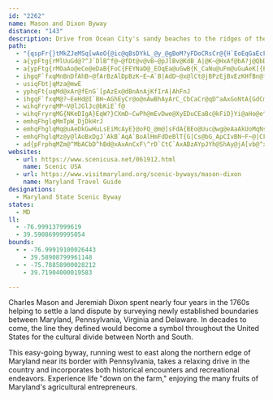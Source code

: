 ```yaml
---
id: "2262"
name: Mason and Dixon Byway
distance: "143"
description: Drive from Ocean City's sandy beaches to the ridges of the rolling Allegheny Highlands on Maryland's most scenic roads.
path:
  - "{qspFr{}tMkZJeMSq[wAoO{@ic@qBsDYkL_@y_@gBoM?yFDoCRsCr@{H`EoEqGaEcFkIcJsFyGiT_VitA}|AsCwDyA{BkMwU_AqC}DiPaXilAi@cB_AuBsCkEcDmCe^_TyC_C}AgBeBcDaZqp@iByCgCmDqZw`@kBsBmAq@}Bo@mFw@sB_AuAgAmEyHyHqL_Xi]iAy@}Aw@gMcDmCgB{@cAuKePkHkLe^cj@GcAJe@z\\sWhY}UzCsC~BkCnMiObEsCxCy@xCW|x@GbDE`Da@lHeClIkDpG{ElIcHnI_G`OuGcF_KkFgIuAeBiCuB}MgJwM_HcB}N_@iF?i@bCsSEcAw@cGy@mMGoLTaINkAbAmBlA{DJw@\\uF`@wAx@mBHsASkCo@oBe@}@gEsDO[Ey@^kDCo@Su@u@}A{DiF`AsBBoFmEgKcAsB}C{EmF{GuK{M}HwDOYEg@T_D@y@k@iDO]iAmAm@gAK_@iAgHUs@qCyEyEaGkHgHyAeBoByCmAyCe@m@rEyDlD_@bGkAzDiA~Aq@h@_@Zk@XgBn@cPpDyAfImClLmGvCsArDgAnIqBhBs@fMyHdJaFnNcJjBcAnN{D~GyAhC_Ah@_@rFaIn@MhACr@SvB_CfCaHp@oAj@w@x@[lEQbEq@`DkAtOqJhVmK_Am@c@s@{@gFCw@R_BnBsDHeACaHq@iDWiBBkSHsD`@uEvAsKTmELq@jAaCdDmF|@{EfBqFHyAKwG@i@H{@fCwNJkBDeE_@s@y@mEYe@iAgAUyDcCuJ}B}Ku@qC}DsJsDwHgCkEI_ALeDCiAeCyGSkABaAdCaJRqBm@wO_@gFyCmM_@s@][wDwB_EyC_AM_ADkDlBy@ZeAVwGp@iQQi@GuC_CwDmFm@McBZUGe@e@vF}Md@c@zGyDrDaDx@sANk@|@}MZyAxAaDr@qGvGsAxBs@dAs@vPq[nAmBt@q@vAu@|ZyMt@g@xDwDfA{@x@YhEe@f@W~@sAb@gCCmAYyAiAeCI{@LkAd@mADe@?y@Iq@o@_A_ASy@NmBzAe@J_@OS]C]NaDAk@mCaHs@eAaAaA}DsBm@e@iByBEw@Hs@^e@nAGlExCr@Xt@KhA_Ax@Sx@V|B~BxA`@bBDlBe@jDyCp@QxCS\\Mv@w@`@o@pBaK?y@Kc@o@g@mDsAcFaByAq@uE_Ek@y@]yA?eBVmBhEwNxBoK{@mA}@q@sGyBaRsFe@[wFgGcE_FsAeCcCsHeAoA{CkBQg@KeAl@E`A_@`BkApA{Ad@kAzFcQhAyBdBmCtLqWbDgGhAgA`A_@rJk@dIkAjAa@l@]t@u@nDsF|@mClAmIxC{PrEyYbFaZ|D}N`EiK|D}H~AiFhBoJvFsORmAJ_BOeEtFa@rCk@fOgE"
  - a{ypFtg{rMlUuGd@?^J`DlB^f@~@fDt@v@vB~@pJlBv@KdB_A|@K~@HxAf@bA?j@QbD{B`EsBxJaC`C]vBG`AD`D`@hBj@tVtJ|I`Drm@`R~@LdAAvSm@
  - a{ypFtg{rMOaAo@eCe@eDaB{FoC{FEYNaD@_EOqEa@uGwB{K_CaNu@uFm@uGuAeK[{ER{BHc@xBuD~@eAf@yA?_A_ByGI{@CkBhAM|B_BnGoGpAmBnC{Hb@}@Me@_CsE[_Aw@{C[sBwFyFwG}LsBeCy@_Bo@gB[eBmAwMUwAc@gAe@m@qCmCwF{J{@qAwBmBcA_B_GuKgEeHmCoFcBgE]sAqAkKcB{JyC}VsAoG?gBx@qG`@iBhG{OPmAAyA}@_MmAcH_EmPwCcGu@qBqDwPy@kFKsA_@aH?uChAgPtCoL`GkZ^wA~AgCdBsBx@eBrEcSH{Ai@{PtBk[gGt@iBHsAE_AWeJgDeB_@gGq@iIa@{Hs@mZgGcHMuAWqBy@eDqBoIwGeRaR_AgAoEeGgCkB}Ag@cAMcKc@aEa@kK{BoD_B{LsGgA_@oBScRF_BRgBj@sHxCcALy@O{@q@c@m@Y_AKy@@eAr@{FMsBW}@wBsBaMoJeIsJoF}FqAwBwCmH{A{CcJoNmAqAs@_@y@Q}@AgBXqAb@c@Z{@xAyAtEa@r@{@v@sBv@kBNwDYgBJyFX_IdAuBf@iDjAo^~HgCuSyBuSo@gE_EoNkF{Pk@mCw@{GKsDEemAJaG\yG
  - ihgqF`fxqMnBnDfAhB~@fArBzAlDpBzK~E~A`B|AdD~@x@lCt@jBPzEjBvEzKHfBn@fD~@hIL^dAbCxA`CZtCGb@cAFcAV}BfByC\uCWw@d@aHlK}EvG{@dBaArCUd@iAt@i@HmE?sBRq\zEoASs@?wG~@gH`BcEMm@XaAjAm@d@U@_@SWg@OwA[G_WhE
  - usiqFbt|qMza@mwE
  - yphqFt{uqMd@xAr@fEnG`[pAzEx@dBnAnAjKfIrA|AhFnJ
  - ihgqF`fxqM@?~EeHd@I`BH~AGhEyCr@o@nAwBhAyArC_CbCaCr@qD^aAxGoNtA{GdCmJ~AsJHsCXaAbEeIhMqQj@gAh@sBNyBh@sD|@sC`CeFFg@_@kABo@VYRExBZlBGZWXm@hA_AXm@He@?y@c@qAO{Ce@sCc@kAs@s@uB_@mCyAsASo@?cC~@i@FyBG}C]cBc@_GeDaDqAkIE_DJyCAw@FiAp@wK|JmAj@cMf@qRPmM\
  - wihqFryrqMP~V@lJGlJc@bKiE`f@
  - wihqFryrqMG{NKeDIgA}EqW?}CXmD~CwPh@mEvDwe@XyEDuCEaBc@kFiD}Yi@aHo@e^
  - emhqFhglqMmTpW_DjDkHrJ
  - emhqFhglqMq@uAeDkGwHuLsEiMcAyE}@oFQ_@m@]sFdA{BEo@Uuc@wg@eAaAkUoMqNsJcAyBsCgKO{Ak@mKmB}TkAmRK{DL{Dn@qEr@gChC{FzImQrB}En@mC^_DD_CsBkh@o@{He@gEsAuJuBcZ?{CV{Cl@}Bx@oB|F_J|Tqa@pMqTlg@e`ArBgErEyMj[umAd_@w}AnBkFrAaCtCuD~CyCzAeBtBgDvE{KpGiPbBeDdBaCbBeBxNcKhO{JjFqCpKsD~H{AhLeBrCw@zBaAvDeCvGoGlEgD|CkBnOmIrWuPr@m@rAeBnA_Cx@gBxB{C`GoGbKqIdCgCvAuChIuRdAwArBoAoXkjAWmB^ye@CmJUaBiCsGGyAZyBN_@|D_Gd@cAzEyONsAMiLHm@h@k@m@mDQ_D@g]HsEjIqiAbB}Nt@eEr@_CnAuCpKoTp@_CPyAPgC@yCSsC_@uBwHw]_Iw`@wN{q@cDeQiA_IIkAEsCDaJIsBOy@}@uBwBkBgt@y[{L_G{@WmAGgGr@yBBmCWwBq@aAg@mByAiAsA_Ve`@aA_BaBaEwBgGaKcXaQue@m@iCeKuh@}FiVg@yAoAuCeOoUsAeC{D{KwSoh@_BeD}BuF}@eD[oBSqC?uGRqC^oC|BmKNgAXkE@aIUiWi@meAKaDWqB_BiKHk@c@_Ee@wKmAc`@_Bab@Hq@NSDYEWYSOq@SoFo@}LuDa`@iAsQwA{^IaYMeCkB}O_AsGaFsPu@oDMqAsFi}AgFomAoFgsAaAoKiBuMUsCAaB@wCTiD|Dc\pGyf@h@_HJuEOoGuAsSUoJCwMFiEl@oLfBqVpBi\zB{a@hF}w@XkGb@sSSkH}AiZQqKSmo@HaGJ_CbAaMlAoK^mEn@aMn@kXzEsl@f@iLV_INiS?uFS{Ly@gM{@}I{M{z@iA{FqAkFoAcEmGmPy@mCs@gD_@mCQaCMeD?sE~Aal@h@cM`AqKrD{Wp@kHhR}zBp@uSBsFCaGm@kSy@_OMgD{@oNMuDEeJRoIvBsf@h@oJlNqqBhBa[f@_E
  - emhqFhglqMz@y@lAoBxDgJ`AkB`AqA`BoAlHmFdDeBlT{G|Cs@bG_ApCIvBN~F~@|CF`JgAvFcAr@AtB^xEzAzBVlB?zTe@`CWnEcAHHNBNKBW^SlGiBpK_BnE}@pB?dJ^jOgCrAGhAFhEx@`CXnAEvHgAx@Lh@d@t@~@~@l@rSlElFjClBl@nE^pCp@h@@hBe@bFGlE}@|AHdAj@`GvGhCjAlARvJD~N~@zGKpBKb@IfCsB~Ak@hUWrBm@b@e@Na@j@kFBaAy@{JHcC^}BNo@n@_AjFwDf@cAXaA\yCOuRTuF\eB
  - ad{pFrphqMZm@^MbACbD^hBd@xAxAnCxF\^rD`CtC`AxABzAYpJYh@ShAy@jA[vb@^xANrEhAhABbB]fBoA|PiPhFqGjAs@r@MdAJr@TbGxE`BdAdAVhAKrAw@`EyDbDuDzKiNpAsAnL_HkVaP{FaDaCy@_T{DgBs@mF}CoAyA}AuC_FoMs@}@cEaCi@s@aCsFuF{ImB_B{IoGwFkCiBA_D`As@Fm@GoCyAy@McEQkFLiCd@yAd@qG`Ee@J]AeBk@iCcBmBaBYQwBg@}@GmBZiJ~DuBVy@KuAq@g@McDK}[rFsCpASTu@pBmBbH[r@a@\iEz@{LhBtK|MfJrKlE`Gj@lAlBzHR^d@\nBt@`CrBlGlIrCrEbAzBlB~GjB`Jn@fEhAxBpBfBxAg@bBfA
websites:
  - url: https://www.scenicusa.net/061912.html
    name: Scenic USA
  - url: https://www.visitmaryland.org/scenic-byways/mason-dixon
    name: Maryland Travel Guide
designations:
  - Maryland State Scenic Byway
states:
  - MD
ll:
  - -76.999137999619
  - 39.59086999995054
bounds:
  - - -76.99919100026443
    - 39.58908799961148
  - - -75.78858900028212
    - 39.71904000019583

---
```


Charles Mason and Jeremiah Dixon spent nearly four years in the 1760s helping to settle a land dispute by surveying newly established boundaries between Maryland, Pennsylvania, Virginia and Delaware. In decades to come, the line they defined would become a symbol throughout the United States for the cultural divide between North and South.

This easy-going byway, running west to east along the northern edge of Maryland near its border with Pennsylvania, takes a relaxing drive in the country and incorporates both historical encounters and recreational endeavors. Experience life "down on the farm," enjoying the many fruits of Maryland's agricultural entrepreneurs.
